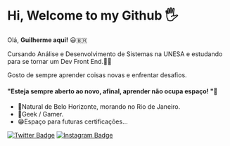 # Hi,  Welcome to my Github 🖐

 Olá, **Guilherme aqui!** 😃:brazil: 

Cursando Análise e Desenvolvimento de Sistemas na UNESA e estudando para se tornar um Dev Front End.👨‍💻
   
Gosto de sempre aprender coisas novas e enfrentar desafios.

#### "Esteja sempre aberto ao novo, afinal, aprender não ocupa espaço! "🧠

- 📍Natural de Belo Horizonte, morando no Rio de Janeiro.
- 👾Geek / Gamer.
- 😁Espaço para futuras certificações...

[![Twitter Badge](https://img.shields.io/badge/-@rochx7-6633cc?style=flat-square&labelColor=6633cc&logo=twitter&logoColor=white&link=https://twitter.com/Rochx7)](https://twitter.com/Rochx7) [![Instagram Badge](https://img.shields.io/badge/-Instagram-6633cc?style=flat-square&logo=Instagram&logoColor=white&link=https://www.instagram.com/i.rochx/?hl=pt-br)](https://www.instagram.com/i.rochx/?hl=pt-br)

